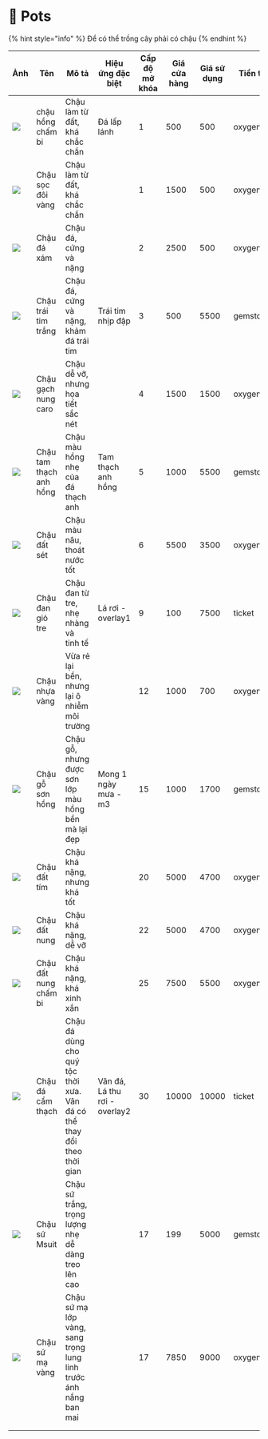# 🧺 Pots

{% hint style="info" %}
Để có thể trồng cây phải có chậu
{% endhint %}



| Ảnh                                  | Tên                     | Mô tả                                                                    | Hiệu ứng đặc biệt             | Cấp độ mở khóa | Giá cửa hàng | Giá sử dụng | Tiền tệ  |
| ------------------------------------ | ----------------------- | ------------------------------------------------------------------------ | ----------------------------- | -------------- | ------------ | ----------- | -------- |
| ![](https://i.imgur.com/jgvVRuP.png) | chậu hồng chấm bi       | Chậu làm từ đất, khá chắc chắn                                           | Đá lấp lánh                   | 1              | 500          | 500         | oxygen   |
| ![](https://i.imgur.com/xLjjswF.png) | Chậu sọc đôi vàng       | Chậu làm từ đất, khá chắc chắn                                           |                               | 1              | 1500         | 500         | oxygen   |
| ![](https://i.imgur.com/5P5emsV.png) | Chậu đá xám             | Chậu đá, cứng và nặng                                                    |                               | 2              | 2500         | 500         | oxygen   |
| ![](https://i.imgur.com/D5H1M2v.png) | Chậu trái tim trắng     | Chậu đá, cứng và nặng, khảm đá trái tim                                  | Trái tim nhịp đập             | 3              | 500          | 5500        | gemstone |
| ![](https://i.imgur.com/lsUWOrX.png) | Chậu gạch nung caro     | Chậu dễ vỡ, nhưng họa tiết sắc nét                                       |                               | 4              | 1500         | 1500        | oxygen   |
| ![](https://i.imgur.com/pevEwps.png) | Chậu tam thạch anh hồng | Chậu màu hồng nhẹ của đá thạch anh                                       | Tam thạch anh hồng            | 5              | 1000         | 5500        | gemstone |
| ![](https://i.imgur.com/FzXPrT6.png) | Chậu đất sét            | Chậu màu nâu, thoát nước tốt                                             |                               | 6              | 5500         | 3500        | oxygen   |
| ![](https://i.imgur.com/elF5XeD.png) | Chậu đan giỏ tre        | Chậu đan từ tre, nhẹ nhàng và tinh tế                                    | Lá rơi - overlay1             | 9              | 100          | 7500        | ticket   |
| ![](https://i.imgur.com/ZTSoDVQ.png) | Chậu nhựa vàng          | Vừa rẻ lại bền, nhưng lại ô nhiễm môi trường                             |                               | 12             | 1000         | 700         | oxygen   |
| ![](https://i.imgur.com/ZTgsZiC.png) | Chậu gỗ sơn hồng        | Chậu gỗ, nhưng được sơn lớp màu hồng bền mà lại đẹp                      | Mong 1 ngày mưa - m3          | 15             | 1000         | 1700        | gemstone |
| ![](https://i.imgur.com/n0j1KFk.png) | Chậu đất tím            | Chậu khá nặng, nhưng khá tốt                                             |                               | 20             | 5000         | 4700        | oxygen   |
| ![](https://i.imgur.com/udl3EIk.png) | Chậu đất nung           | Chậu khá nặng, dễ vỡ                                                     |                               | 22             | 5000         | 4700        | oxygen   |
| ![](https://i.imgur.com/aGvkTAM.png) | Chậu đất nung chấm bi   | Chậu khá nặng, khá xinh xắn                                              |                               | 25             | 7500         | 5500        | oxygen   |
| ![](https://i.imgur.com/Sy6QT19.png) | Chậu đá cẩm thạch       | Chậu đá dùng cho quý tộc thời xưa. Vân đá có thể thay đổi theo thời gian | Vân đá, Lá thu rơi - overlay2 | 30             | 10000        | 10000       | ticket   |
| ![](https://i.imgur.com/ZeHN04F.png) | Chậu sứ Msuit           | Chậu sứ trắng, trọng lượng nhẹ dễ dàng treo lên cao                      |                               | 17             | 199          | 5000        | gemstone |
| ![](https://i.imgur.com/G2Lt76e.png) | Chậu sứ mạ vàng         | Chậu sứ mạ lớp vàng, sang trọng lung linh trước ánh nắng ban mai         |                               | 17             | 7850         | 9000        | oxygen   |
|                                      |                         |                                                                          |                               |                |              |             |          |
|                                      |                         |                                                                          |                               |                |              |             |          |
